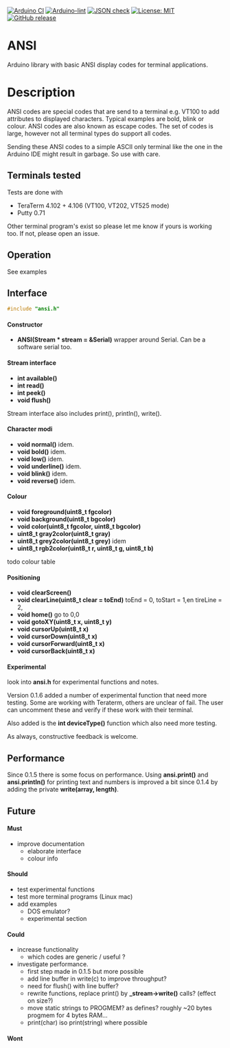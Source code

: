 
[![Arduino CI](https://github.com/RobTillaart/ANSI/workflows/Arduino%20CI/badge.svg)](https://github.com/marketplace/actions/arduino_ci)
[![Arduino-lint](https://github.com/RobTillaart/ANSI/actions/workflows/arduino-lint.yml/badge.svg)](https://github.com/RobTillaart/ANSI/actions/workflows/arduino-lint.yml)
[![JSON check](https://github.com/RobTillaart/ANSI/actions/workflows/jsoncheck.yml/badge.svg)](https://github.com/RobTillaart/ANSI/actions/workflows/jsoncheck.yml)
[![License: MIT](https://img.shields.io/badge/license-MIT-green.svg)](https://github.com/RobTillaart/ANSI/blob/master/LICENSE)
[![GitHub release](https://img.shields.io/github/release/RobTillaart/ANSI.svg?maxAge=3600)](https://github.com/RobTillaart/ANSI/releases)


# ANSI

Arduino library with basic ANSI display codes for terminal applications.


# Description

ANSI codes are special codes that are send to a terminal e.g. VT100 to add
attributes to displayed characters.
Typical examples are bold, blink or colour. ANSI codes are also known as escape codes.
The set of codes is large, however not all terminal types do support all codes.

Sending these ANSI codes to a simple ASCII only terminal like the one in the Arduino
IDE might result in garbage. So use with care.


## Terminals tested

Tests are done with
- TeraTerm 4.102 + 4.106 (VT100, VT202, VT525 mode)
- Putty 0.71

Other terminal program's exist so please let me know if yours is working too.
If not, please open an issue.


## Operation

See examples


## Interface

```cpp
#include "ansi.h"
```

#### Constructor

- **ANSI(Stream \* stream = &Serial)** wrapper around Serial.
Can be a software serial too.


#### Stream interface

- **int available()**
- **int read()**
- **int peek()**
- **void flush()**

Stream interface also includes print(), println(), write().


#### Character modi

- **void normal()** idem.
- **void bold()** idem.
- **void low()** idem.
- **void underline()** idem.
- **void blink()** idem.
- **void reverse()** idem.


#### Colour

- **void foreground(uint8_t fgcolor)**
- **void background(uint8_t bgcolor)**
- **void color(uint8_t fgcolor, uint8_t bgcolor)**
- **uint8_t gray2color(uint8_t gray)**
- **uint8_t grey2color(uint8_t grey)** idem
- **uint8_t rgb2color(uint8_t r, uint8_t g, uint8_t b)**


todo colour table


#### Positioning

- **void clearScreen()**
- **void clearLine(uint8_t clear = toEnd)** toEnd = 0,
  toStart = 1,en tireLine = 2,
- **void home()** go to 0,0
- **void gotoXY(uint8_t x, uint8_t y)**
- **void cursorUp(uint8_t x)**
- **void cursorDown(uint8_t x)**
- **void cursorForward(uint8_t x)**
- **void cursorBack(uint8_t x)**


#### Experimental

look into **ansi.h** for experimental functions and notes.

Version 0.1.6 added a number of experimental function that need more testing.
Some are working with Teraterm, others are unclear of fail.
The user can uncomment these and verify if these work with their terminal.

Also added is the **int deviceType()** function which also need more testing.

As always, constructive feedback is welcome.


## Performance

Since 0.1.5 there is some focus on performance.
Using **ansi.print()** and **ansi.println()** for printing text and numbers is
improved a bit since 0.1.4 by adding the private **write(array, length)**.


## Future

#### Must

- improve documentation
  - elaborate interface
  - colour info

#### Should

- test experimental functions
- test more terminal programs (Linux mac)
- add examples
  - DOS emulator?
  - experimental section

#### Could

- increase functionality
  - which codes are generic / useful ?
- investigate performance.
  - first step made in 0.1.5 but more possible
  - add line buffer in write(c) to improve throughput?
  - need for flush() with line buffer?
  - rewrite functions, replace print() by **\_stream->write()** calls?  (effect on size?)
  - move static strings to PROGMEM? as defines?
    roughly ~20 bytes progmem for 4 bytes RAM...
  - print(char) iso print(string) where possible


#### Wont


